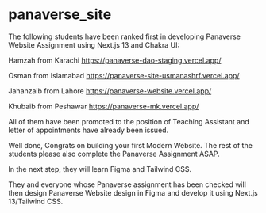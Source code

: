 # panaverse_site



The following students have been ranked first in developing Panaverse Website Assignment using Next.js 13 and Chakra UI:

Hamzah from Karachi
https://panaverse-dao-staging.vercel.app/

Osman from Islamabad
https://panaverse-site-usmanashrf.vercel.app/

Jahanzaib from Lahore
https://panaverse-website.vercel.app/

Khubaib from Peshawar 
https://panaverse-mk.vercel.app/


All of them have been promoted to the position of Teaching Assistant and letter of appointments have already been issued.

Well done, Congrats on building your first Modern Website. The rest of the students please also complete the Panaverse Assignment ASAP.

In the next step, they will learn Figma and Tailwind CSS.

They and everyone whose Panaverse assignment has been checked will then design Panaverse Website design in Figma and develop it using Next.js 13/Tailwind CSS.

 
